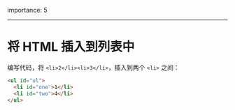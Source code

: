 importance: 5

---

# 将 HTML 插入到列表中

编写代码，将 `<li>2</li><li>3</li>`，插入到两个 `<li>` 之间：

```html
<ul id="ul">
  <li id="one">1</li>
  <li id="two">4</li>
</ul>
```
